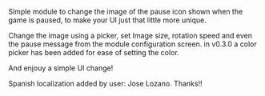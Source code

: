 Simple module to change the image of the pause icon shown when the game is paused, to make your UI just that little more unique.

Change the image using a picker, set Image size, rotation speed and even the pause message from the module configuration screen.
in v0.3.0 a color picker has been added for ease of setting the color.

And enjouy a simple UI change!

Spanish localization added by user: Jose Lozano. Thanks!!